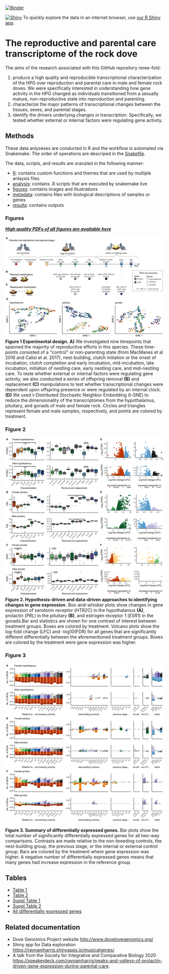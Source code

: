 [![Binder](https://mybinder.org/badge_logo.svg)](https://mybinder.org/v2/gh/macmanes-lab/DoveParentsRNAseq/master?urlpath=rstudio)

[![Shiny](https://img.shields.io/badge/Explore%20the%20data-Open%20and%20R%20Shiny%20app-blue)](https://raynamharris.shinyapps.io/musicalgenes/) To quickly explore the data in an internet browser, use [our R Shiny app](https://raynamharris.shinyapps.io/musicalgenes/). 

#  The reproductive and parental care transcriptome of the rock dove 

The aims of the research associated with this GitHub repository reree-fold: 

1. produce a high quality and reproducible transcriptional characterization of the HPG over reproduction and parental care in male and female rock doves. We were specifically interested in understanding how gene activity in the HPG changed as individuals transitioned from a sexually mature, non-reproductive state into reproduction and parenting.
1. characterize the major patterns of transcriptional changes between the tissues, sexes, and parental stages.
1. identify the drivers underlying changes in transcription. Specifically, we tested whether external or internal factors were regulating gene activity.


## Methods

These data anlyseses are conducted in R and the workflow is automated via Snakemake. The order of operations are descriped in the [Snakefile](https://github.com/macmanes-lab/DoveParentsRNAseq/blob/master/Snakefile).

The data, scripts, and resutls are oranzied in the following manner:

- [R](https://github.com/macmanes-lab/DoveParentsRNAseq/tree/master/R): contains custom functions and themes that are used by multiple anlaysis files
- [analysis](https://github.com/macmanes-lab/DoveParentsRNAseq/tree/master/analysis): contains .R scripts that are executed by snakemake live
- [figures](https://github.com/macmanes-lab/DoveParentsRNAseq/tree/master/figures): contains images and illustrations
- [metadata](https://github.com/macmanes-lab/DoveParentsRNAseq/tree/master/metadata): contains files with biological descriptions of samples or genes
- [results](https://github.com/macmanes-lab/DoveParentsRNAseq/tree/master/results): contains outputs 

### Figures

**_[High quality PDFs of all figures are available here](https://github.com/macmanes-lab/DoveParentsRNAseq/tree/master/figures)_**

![](./figures/fig1-1.png)
**Figure 1 Experimental design.** **A)** We investigated nine timepoints that spanned the majority of reproductive efforts in this species. These time-points consisted of a "control" or non-parenting state (from MacManes et al 2016 and Calisi et al. 2017), nest-building, clutch initiation or the onset of incubation, clutch completion and early incubation, mid-incubation, late incubation, initiation of nestling care, early nestling care, and mid-nestling care. To teste whether external or internal factors were regulating gene activity, we also conducted a series of offspring removal **(B)** and replacement **(C)** manipulations to test whether transcriptional changes were dependent upon offspring presence or were regulated by an internal clock. **(D)** We used t-Distributed Stochastic Neighbor Embedding (t-SNE) to reduce the dimensionality of the transcriptomes from the hypothalamus, pituitary, and gonads of male and female rock. Circles and triangles represent female and male samples, respectively, and points are colored by treatment. 


### Figure 2 

![](./figures/fig2-1.png)
**Figure 2. Hypothesis-driven and data-driven approaches to identifying changes in gene expression.** Box-and-whisker plots show changes in gene expression of serotonin receptor (*HTR2C*) in the hypothalamus **(A)**, prolactin (*PRL*) in the pituitary **(B)**,  and estrogen receptor 1 (*ESR1*) in the gonads.Bar and statistics are shown for one contrast of interest between treatment groups. Boxes are colored by treatment. Volcano plots show the log-fold change (LFC) and -log10(FDR) for all genes that are significantly different differentially between the aforementioned treatment groups. Boxes are colored by the treatment were gene expression was higher.    

### Figure 3 

![](./figures/fig3-1.png)

**Figure 3. Summary of differentially expressed genes.** Bar plots show the total number of significantly differentially expressed genes for all two-way comparisons. Contrasts are made relative to the non-breeding controls, the nest-building group, the previous stage, or the internal or external control group. Bars are colored by the treatment where gene expression was higher. A negative number of differentially expressed genes means that many genes had increase expression in the reference group.

## Tables

- [Table 1](https://github.com/macmanes-lab/DoveParentsRNAseq/blob/master/results/table1.csv)
- [Table 2](https://github.com/macmanes-lab/DoveParentsRNAseq/blob/master/results/table2.csv)
- [Suppl Table 1](https://github.com/macmanes-lab/DoveParentsRNAseq/blob/master/results/suppltable1.csv)
- [Suppl Table 2](https://github.com/macmanes-lab/DoveParentsRNAseq/blob/master/results/suppltable2.csv)
- [All differentially expressed genes](https://github.com/macmanes-lab/DoveParentsRNAseq/blob/master/results/03_allDEG.csv)


## Related documentation 

- Dove Genomics Project website <http://www.dovelovegenomics.org/>
- Shiny app for Data exploration <https://raynamharris.shinyapps.io/musicalgenes/>
- A talk from the Society for Integrative and Comparative Biology 2020 
<https://speakerdeck.com/raynamharris/peaks-and-valleys-of-prolactin-driven-gene-expression-during-parental-care>.
